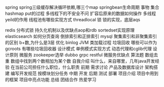 spring
  spring三级缓存解决循环依赖,哪三个map
  springbean生命周期
  事物
集合
  hashmap
    put的过程
    多线程下的不安全不问
    扩容后原来的数据如何操作
多线程
  yeild的作用
  线程池有哪些实现方式
  threadlocal
锁
  锁的实现，底层aqs
  
redis
  分布式锁
  持久化机制以及优缺点aop和rdb
  sortedset实现原理
elasticsearch
  如何分页查询
  倒排索引和正排索引
mysql
  聚集索引和非聚集索引的区别
  b+数,为什么是3层
  优化
  binlog
JVM
  类加载过程
  垃圾回收
    哪些可以作为gcroots
    有哪些垃圾回收器
设计模式
  单例模式实现方式
  动态代理和cglib代理
  设计原则
微服务
  zookeeper选举
  dubbo
  grpc
  restful
  微服务优缺点
算法题
  数组去重
  数组中找到两个数相加为某个数
自我介绍
  叫什么，来自哪里，几年java开发经验
  在当前公司担任什么职位，什么职责
    前期
      需求讨论
      产品及数据库设计
      架构搭建
      编写开发规范
      按模块划分任务
    中期
      开发
    后期
      测试
      部署
  项目介绍
    项目中用到的框架
    项目中亮点功能
  总结
    团结合作
    热爱学习
  
  

